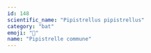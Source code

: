 ```yaml
---
id: 148
scientific_name: "Pipistrellus pipistrellus"
category: "bat"
emoji: "🦇"
name: "Pipistrelle commune"
---
```

